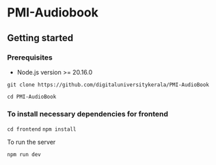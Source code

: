 # PMI-Audiobook

## Getting started

### Prerequisites

* Node.js version >= 20.16.0


`git clone https://github.com/digitaluniversitykerala/PMI-AudioBook`

`cd PMI-AudioBook`

### To install necessary dependencies for frontend

`cd frontend`
`npm install`

To run the server

`npm run dev`
